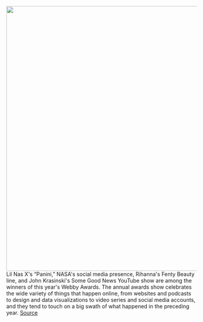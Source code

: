 <img src='https://cdn.vox-cdn.com/thumbor/6PQ-XOE9niJytfUXvSlHOIMXGIs=/0x0:1920x1080/1200x800/filters:focal(672x348:978x654)/cdn.vox-cdn.com/uploads/chorus_image/image/66820342/Screen_Shot_2020_05_19_at_9.37.07_AM.0.png' width='700px' /><br/>
Lil Nas X's “Panini,” NASA's social media presence, Rihanna's Fenty Beauty line, and John Krasinski's Some Good News YouTube show are among the winners of this year's Webby Awards. The annual awards show celebrates the wide variety of things that happen online, from websites and podcasts to design and data visualizations to video series and social media accounts, and they tend to touch on a big swath of what happened in the preceding year.
<a href='https://www.theverge.com/2020/5/20/21263445/2020-webby-awards-winners-lil-nas-x-nasa-jon-krasinski'> Source <a/>